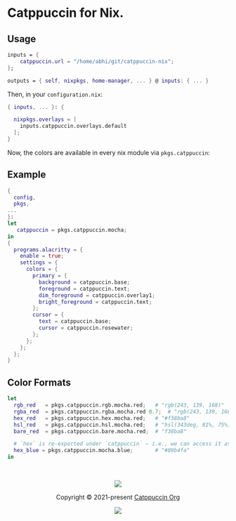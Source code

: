 # Catppuccin for Nix.

## Usage 

```nix 
inputs = {
    catppuccin.url = "/home/abhi/git/catppuccin-nix";
};

outputs = { self, nixpkgs, home-manager, ... } @ inputs: { ... }
```

Then, in your `configuration.nix`:

```nix 
{ inputs, ... }: {

  nixpkgs.overlays = [
    inputs.catppuccin.overlays.default
  ];
}
```

Now, the colors are available in every nix module via `pkgs.catppuccin`:

## Example 

```nix 
{
  config,
  pkgs,
...
}:
let
   catppuccin = pkgs.catppuccin.mocha;
in 
{
  programs.alacritty = {
    enable = true;
    settings = {
      colors = {
        primary = {
          background = catppuccin.base;
          foreground = catppuccin.text;
          dim_foreground = catppuccin.overlay1;
          bright_foreground = catppuccin.text;
        };
        cursor = { 
          text = catppuccin.base;
          cursor = catppuccin.rosewater;
        };
      };
    };
  };
}

```

## Color Formats

```nix 
let
  rgb_red   = pkgs.catppuccin.rgb.mocha.red;   # "rgb(243, 139, 168)"
  rgba_red  = pkgs.catppuccin.rgba.mocha.red 0.7;  # "rgb(243, 139, 168, 0.7)"
  hex_red   = pkgs.catppuccin.hex.mocha.red;   # "#f38ba8"
  hsl_red   = pkgs.catppuccin.hsl.mocha.red;   # "hsl(343deg, 81%, 75%)"
  bare_red  = pkgs.catppuccin.bare.mocha.red;  # "f38ba8"

  # `hex` is re-exported under `catppuccin` — i.e., we can access it as:
  hex_blue = pkgs.catppuccin.mocha.blue;       # "#89b4fa"
in
```


&nbsp;
<p align="center">
	<img src="https://raw.githubusercontent.com/catppuccin/catppuccin/main/assets/footers/gray0_ctp_on_line.svg?sanitize=true" />
</p>
<p align="center">
	Copyright &copy; 2021-present <a href="https://github.com/catppuccin" target="_blank">Catppuccin Org</a>
</p>
<p align="center">
	<a href="https://github.com/abhinandh-s/catppuccin-nix/blob/main/LICENSE"><img src="https://img.shields.io/static/v1.svg?style=for-the-badge&label=License&message=MIT&logoColor=d9e0ee&colorA=363a4f&colorB=b7bdf8"/></a>
</p>
